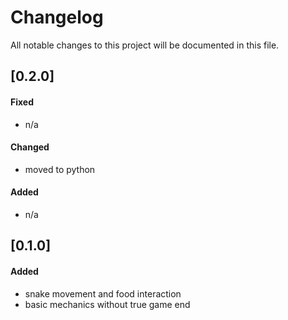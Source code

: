 # Changelog
All notable changes to this project will be documented in this file.

## [0.2.0]
#### Fixed 
 - n/a

#### Changed 
 - moved to python

#### Added
 - n/a
   
## [0.1.0]
#### Added
 - snake movement and food interaction
 - basic mechanics without true game end
